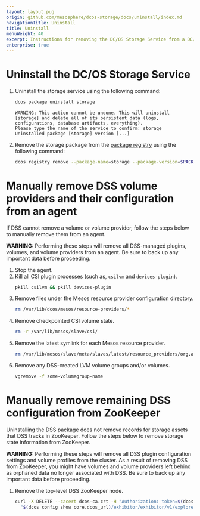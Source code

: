 ```yaml
---
layout: layout.pug
origin: github.com/mesosphere/dcos-storage/docs/uninstall/index.md
navigationTitle: Uninstall
title: Uninstall
menuWeight: 40
excerpt: Instructions for removing the DC/OS Storage Service from a DC/OS cluster
enterprise: true
---
```


# Uninstall the DC/OS Storage Service

1. Uninstall the storage service using the following command:
    ```bash
    dcos package uninstall storage
    ```
    ```
    WARNING: This action cannot be undone. This will uninstall [storage] and delete all of its persistent data (logs, configurations, database artifacts, everything).
    Please type the name of the service to confirm: storage
    Uninstalled package [storage] version [...]
    ```
1. Remove the storage package from the [package registry](/latest/administering-clusters/package-registry/) using the following command:
    ```bash
    dcos registry remove --package-name=storage --package-version=$PACKAGE_VERSION
    ```

# Manually remove DSS volume providers and their configuration from an agent

If DSS cannot remove a volume or volume provider, follow the steps below to manually remove them from an agent.

<p class="message--warning"><strong>WARNING: </strong>
  Performing these steps will remove all DSS-managed plugins, volumes, and volume providers from an agent.
  Be sure to back up any important data before proceeding.
</p>

1. Stop the agent.
1. Kill all CSI plugin processes (such as, `csilvm` and `devices-plugin`).
    ```bash
    pkill csilvm && pkill devices-plugin
    ```
1. Remove files under the Mesos resource provider configuration directory.
    ```bash
    rm /var/lib/dcos/mesos/resource-providers/*
    ```
1. Remove checkpointed CSI volume state.
    ```bash
    rm -r /var/lib/mesos/slave/csi/
    ```
1. Remove the latest symlink for each Mesos resource provider.
    ```bash
    rm /var/lib/mesos/slave/meta/slaves/latest/resource_providers/org.apache.mesos.rp.local.storage/*/latest
    ```
1. Remove any DSS-created LVM volume groups and/or volumes.
    ```bash
    vgremove -f some-volumegroup-name
    ```

# Manually remove remaining DSS configuration from ZooKeeper

Uninstalling the DSS package does not remove records for storage assets that DSS tracks in ZooKeeper.
Follow the steps below to remove storage state information from ZooKeeper.

<p class="message--warning"><strong>WARNING: </strong>
  Performing these steps will remove all DSS plugin configuration settings and volume profiles from the cluster.
  As a result of removing DSS from ZooKeeper, you might have volumes and volume providers left behind as orphaned data no longer associated with DSS.
  Be sure to back up any important data before proceeding.
</p>

1. Remove the top-level DSS ZooKeeper node.
    ```bash
    curl -X DELETE --cacert dcos-ca.crt -H "Authorization: token=$(dcos config show core.dcos_acs_token)" \
      "$(dcos config show core.dcos_url)/exhibitor/exhibitor/v1/explorer/znode/dcos-storage/dss"
    ```
